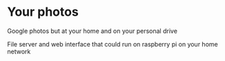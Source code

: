 # Your photos
Google photos but at your home and on your personal drive

File server and web interface that could run on raspberry pi on your home network

